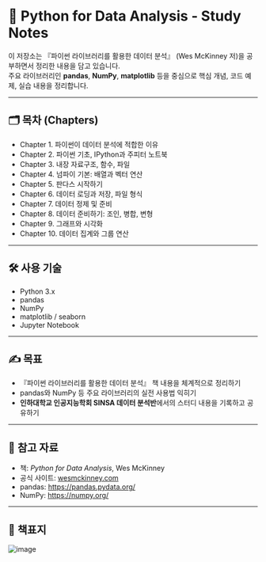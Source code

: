 # 📘 Python for Data Analysis - Study Notes

이 저장소는 『파이썬 라이브러리를 활용한 데이터 분석』 (Wes McKinney 저)을 공부하면서 정리한 내용을 담고 있습니다.  
주요 라이브러리인 **pandas**, **NumPy**, **matplotlib** 등을 중심으로 핵심 개념, 코드 예제, 실습 내용을 정리합니다.

---

## 🗂️ 목차 (Chapters)

- Chapter 1. 파이썬이 데이터 분석에 적합한 이유
- Chapter 2. 파이썬 기초, IPython과 주피터 노트북
- Chapter 3. 내장 자료구조, 함수, 파일
- Chapter 4. 넘파이 기본: 배열과 벡터 연산
- Chapter 5. 판다스 시작하기
- Chapter 6. 데이터 로딩과 저장, 파일 형식
- Chapter 7. 데이터 정제 및 준비
- Chapter 8. 데이터 준비하기: 조인, 병합, 변형
- Chapter 9. 그래프와 시각화
- Chapter 10. 데이터 집계와 그룹 연산
  
---

## 🛠️ 사용 기술

- Python 3.x
- pandas
- NumPy
- matplotlib / seaborn
- Jupyter Notebook

---

## ✍️ 목표

- 『파이썬 라이브러리를 활용한 데이터 분석』 책 내용을 체계적으로 정리하기  
- pandas와 NumPy 등 주요 라이브러리의 실전 사용법 익히기  
- **인하대학교 인공지능학회 SINSA 데이터 분석반**에서의 스터디 내용을 기록하고 공유하기

---

## 📌 참고 자료

- 책: *Python for Data Analysis*, Wes McKinney
- 공식 사이트: [wesmckinney.com](https://wesmckinney.com/pages/book.html)
- pandas: https://pandas.pydata.org/
- NumPy: https://numpy.org/

---

## 💎 책표지
![image](https://github.com/user-attachments/assets/fbfb2977-dcf4-4df9-aeb3-1802037bf611)

